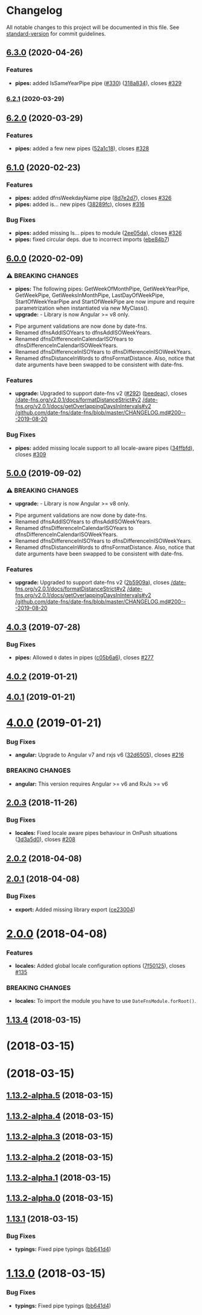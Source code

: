 # Changelog

All notable changes to this project will be documented in this file. See [standard-version](https://github.com/conventional-changelog/standard-version) for commit guidelines.

## [6.3.0](https://github.com/joanllenas/ngx-date-fns/compare/v6.2.1...v6.3.0) (2020-04-26)


### Features

* **pipes:** added IsSameYearPipe pipe ([#330](https://github.com/joanllenas/ngx-date-fns/issues/330)) ([318a834](https://github.com/joanllenas/ngx-date-fns/commit/318a834a336ee81125636a0d3113f70e8dd01441)), closes [#329](https://github.com/joanllenas/ngx-date-fns/issues/329)

### [6.2.1](https://github.com/joanllenas/ngx-date-fns/compare/v6.2.0...v6.2.1) (2020-03-29)

## [6.2.0](https://github.com/joanllenas/ngx-date-fns/compare/v6.1.0...v6.2.0) (2020-03-29)


### Features

* **pipes:** added a few new pipes ([52a1c18](https://github.com/joanllenas/ngx-date-fns/commit/52a1c185d281abf6ee616adfef7be30d9e74f8e1)), closes [#328](https://github.com/joanllenas/ngx-date-fns/issues/328)

## [6.1.0](https://github.com/joanllenas/ngx-date-fns/compare/v6.0.0...v6.1.0) (2020-02-23)


### Features

* **pipes:** added dfnsWeekdayName pipe ([8d7e2d7](https://github.com/joanllenas/ngx-date-fns/commit/8d7e2d79f08f964ab76a9fe2bb2e669777adc7a1)), closes [#326](https://github.com/joanllenas/ngx-date-fns/issues/326)
* **pipes:** added is... new pipes ([38289fc](https://github.com/joanllenas/ngx-date-fns/commit/38289fc7829627e4bfdde096b69ff9c3d7d2e309)), closes [#316](https://github.com/joanllenas/ngx-date-fns/issues/316)


### Bug Fixes

* **pipes:** added missing Is... pipes to module ([2ee05da](https://github.com/joanllenas/ngx-date-fns/commit/2ee05dabcda5b8e6e9f812b9ef4b00897a093505)), closes [#326](https://github.com/joanllenas/ngx-date-fns/issues/326)
* **pipes:** fixed circular deps. due to incorrect imports ([ebe84b7](https://github.com/joanllenas/ngx-date-fns/commit/ebe84b76e56e1e64ac868cd3ca069040f9060464))

## [6.0.0](https://github.com/joanllenas/ngx-date-fns/compare/v4.0.3...v6.0.0) (2020-02-09)


### ⚠ BREAKING CHANGES

* **pipes:** The following pipes: GetWeekOfMonthPipe, GetWeekYearPipe, GetWeekPipe,
GetWeeksInMonthPipe, LastDayOfWeekPipe, StartOfWeekYearPipe and StartOfWeekPipe are now impure and
require parametrization when instantiated via new MyClass().
* **upgrade:** - Library is now Angular >= v8 only.
- Pipe argument validations are now done by date-fns.
- Renamed dfnsAddISOYears to dfnsAddISOWeekYears.
- Renamed dfnsDifferenceInCalendarISOYears to dfnsDifferenceInCalendarISOWeekYears.
- Renamed dfnsDifferenceInISOYears to dfnsDifferenceInISOWeekYears.
- Renamed dfnsDistanceInWords to dfnsFormatDistance. Also, notice that date arguments have been swapped to be consistent with date-fns.

### Features

* **upgrade:** Upgraded to support date-fns v2 ([#292](https://github.com/joanllenas/ngx-date-fns/issues/292)) ([beedeac](https://github.com/joanllenas/ngx-date-fns/commit/beedeac0799d1869b7f0add24206b7696a1a6d4a)), closes [/date-fns.org/v2.0.1/docs/formatDistanceStrict#v2](https://github.com/joanllenas//date-fns.org/v2.0.1/docs/formatDistanceStrict/issues/v2) [/date-fns.org/v2.0.1/docs/getOverlappingDaysInIntervals#v2](https://github.com/joanllenas//date-fns.org/v2.0.1/docs/getOverlappingDaysInIntervals/issues/v2) [/github.com/date-fns/date-fns/blob/master/CHANGELOG.md#200---2019-08-20](https://github.com/joanllenas//github.com/date-fns/date-fns/blob/master/CHANGELOG.md/issues/200---2019-08-20)


### Bug Fixes

* **pipes:** added missing locale support to all locale-aware pipes ([34ffbfd](https://github.com/joanllenas/ngx-date-fns/commit/34ffbfd7c60b235b0793b9cc915290f1bc0f48cd)), closes [#309](https://github.com/joanllenas/ngx-date-fns/issues/309)

## [5.0.0](https://github.com/joanllenas/ngx-date-fns/compare/v4.0.3...v5.0.0) (2019-09-02)


### ⚠ BREAKING CHANGES

* **upgrade:** - Library is now Angular >= v8 only.
- Pipe argument validations are now done by date-fns.
- Renamed dfnsAddISOYears to dfnsAddISOWeekYears.
- Renamed dfnsDifferenceInCalendarISOYears to dfnsDifferenceInCalendarISOWeekYears.
- Renamed dfnsDifferenceInISOYears to dfnsDifferenceInISOWeekYears.
- Renamed dfnsDistanceInWords to dfnsFormatDistance. Also, notice that date arguments have been swapped to be consistent with date-fns.

### Features

* **upgrade:** Upgraded to support date-fns v2 ([2b5909a](https://github.com/joanllenas/ngx-date-fns/commit/2b5909a)), closes [/date-fns.org/v2.0.1/docs/formatDistanceStrict#v2](https://github.com/joanllenas//date-fns.org/v2.0.1/docs/formatDistanceStrict/issues/v2) [/date-fns.org/v2.0.1/docs/getOverlappingDaysInIntervals#v2](https://github.com/joanllenas//date-fns.org/v2.0.1/docs/getOverlappingDaysInIntervals/issues/v2) [/github.com/date-fns/date-fns/blob/master/CHANGELOG.md#200---2019-08-20](https://github.com/joanllenas//github.com/date-fns/date-fns/blob/master/CHANGELOG.md/issues/200---2019-08-20)

<a name="4.0.3"></a>
## [4.0.3](https://github.com/joanllenas/ngx-date-fns/compare/v4.0.2...v4.0.3) (2019-07-28)


### Bug Fixes

* **pipes:** Allowed `0` dates in pipes ([c05b6a6](https://github.com/joanllenas/ngx-date-fns/commit/c05b6a6)), closes [#277](https://github.com/joanllenas/ngx-date-fns/issues/277)



<a name="4.0.2"></a>
## [4.0.2](https://github.com/joanllenas/ngx-date-fns/compare/v4.0.1...v4.0.2) (2019-01-21)



<a name="4.0.1"></a>
## [4.0.1](https://github.com/joanllenas/ngx-date-fns/compare/v4.0.0...v4.0.1) (2019-01-21)



<a name="4.0.0"></a>
# [4.0.0](https://github.com/joanllenas/ngx-date-fns/compare/v3.0.2...v4.0.0) (2019-01-21)


### Bug Fixes

* **angular:** Upgrade to Angular v7 and rxjs v6 ([32d6505](https://github.com/joanllenas/ngx-date-fns/commit/32d6505)), closes [#216](https://github.com/joanllenas/ngx-date-fns/issues/216)


### BREAKING CHANGES

* **angular:** This version requires Angular >= v6 and RxJs >= v6



<a name="2.0.3"></a>
## [2.0.3](https://github.com/joanllenas/ngx-date-fns/compare/v2.0.2...v2.0.3) (2018-11-26)


### Bug Fixes

* **locales:** Fixed locale aware pipes behaviour in OnPush situations ([3d3a5d0](https://github.com/joanllenas/ngx-date-fns/commit/3d3a5d0)), closes [#208](https://github.com/joanllenas/ngx-date-fns/issues/208)



<a name="2.0.2"></a>
## [2.0.2](https://github.com/joanllenas/ngx-date-fns/compare/v2.0.1...v2.0.2) (2018-04-08)



<a name="2.0.1"></a>
## [2.0.1](https://github.com/joanllenas/ngx-date-fns/compare/v2.0.0...v2.0.1) (2018-04-08)


### Bug Fixes

* **export:** Added missing library export ([ce23004](https://github.com/joanllenas/ngx-date-fns/commit/ce23004))



<a name="2.0.0"></a>
# [2.0.0](https://github.com/joanllenas/ngx-date-fns/compare/v1.13.4...v2.0.0) (2018-04-08)


### Features

* **locales:** Added global locale configuration options ([7f50125](https://github.com/joanllenas/ngx-date-fns/commit/7f50125)), closes [#135](https://github.com/joanllenas/ngx-date-fns/issues/135)


### BREAKING CHANGES

* **locales:** To import the module you have to use `DateFnsModule.forRoot()`.



<a name="1.13.4"></a>
## [1.13.4](https://github.com/joanllenas/ngx-date-fns/compare/v1.13.3...v1.13.4) (2018-03-15)



<a name=""></a>
# [](https://github.com/joanllenas/ngx-date-fns/compare/v1.13.2-alpha.5...v) (2018-03-15)



<a name=""></a>
# [](https://github.com/joanllenas/ngx-date-fns/compare/v1.13.2-alpha.5...v) (2018-03-15)



<a name="1.13.2-alpha.5"></a>
## [1.13.2-alpha.5](https://github.com/joanllenas/ngx-date-fns/compare/v1.13.2-alpha.4...v1.13.2-alpha.5) (2018-03-15)



<a name="1.13.2-alpha.4"></a>
## [1.13.2-alpha.4](https://github.com/joanllenas/ngx-date-fns/compare/v1.13.2-alpha.3...v1.13.2-alpha.4) (2018-03-15)



<a name="1.13.2-alpha.3"></a>
## [1.13.2-alpha.3](https://github.com/joanllenas/ngx-date-fns/compare/v1.13.2-alpha.2...v1.13.2-alpha.3) (2018-03-15)



<a name="1.13.2-alpha.2"></a>
## [1.13.2-alpha.2](https://github.com/joanllenas/ngx-date-fns/compare/v1.13.2-alpha.1...v1.13.2-alpha.2) (2018-03-15)



<a name="1.13.2-alpha.1"></a>
## [1.13.2-alpha.1](https://github.com/joanllenas/ngx-date-fns/compare/v1.13.2-alpha.0...v1.13.2-alpha.1) (2018-03-15)



<a name="1.13.2-alpha.0"></a>
## [1.13.2-alpha.0](https://github.com/joanllenas/ngx-date-fns/compare/v1.13.1...v1.13.2-alpha.0) (2018-03-15)



<a name="1.13.1"></a>
## [1.13.1](https://github.com/joanllenas/ngx-date-fns/compare/v1.12.0...v1.13.1) (2018-03-15)


### Bug Fixes

* **typings:** Fixed pipe typings ([bb641d4](https://github.com/joanllenas/ngx-date-fns/commit/bb641d4))



<a name="1.13.0"></a>
# [1.13.0](https://github.com/joanllenas/ngx-date-fns/compare/v1.12.0...v1.13.0) (2018-03-15)


### Bug Fixes

* **typings:** Fixed pipe typings ([bb641d4](https://github.com/joanllenas/ngx-date-fns/commit/bb641d4))
